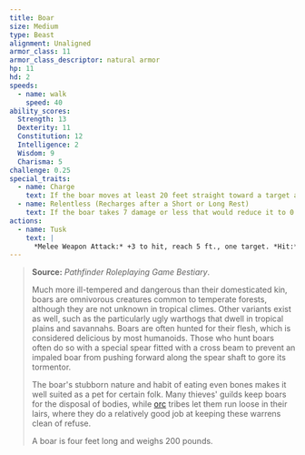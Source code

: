 ```yaml
---
title: Boar
size: Medium
type: Beast
alignment: Unaligned
armor_class: 11
armor_class_descriptor: natural armor
hp: 11
hd: 2
speeds:
  - name: walk
    speed: 40
ability_scores:
  Strength: 13
  Dexterity: 11
  Constitution: 12
  Intelligence: 2
  Wisdom: 9
  Charisma: 5
challenge: 0.25
special_traits:
  - name: Charge
    text: If the boar moves at least 20 feet straight toward a target and then hits it with a tusk attack on the same turn, the target takes an extra 3 (1d6)  slashing damage. If the target is a creature, it must succeed on a DC 11 Strength saving throw or be knocked prone.
  - name: Relentless (Recharges after a Short or Long Rest)
    text: If the boar takes 7 damage or less that would reduce it to 0 hit points, it is reduced to 1 hit point instead.
actions:
  - name: Tusk
    text: |
      *Melee Weapon Attack:* +3 to hit, reach 5 ft., one target. *Hit:* 4 (1d6 + 1) slashing damage.
---
```


> **Source:** *Pathfinder Roleplaying Game Bestiary*.
>
> Much more ill-tempered and dangerous than their domesticated kin, boars are omnivorous creatures common to temperate forests, although they are not unknown in tropical climes. Other variants exist as well, such as the particularly ugly warthogs that dwell in tropical plains and savannahs. Boars are often hunted for their flesh, which is considered delicious by most humanoids. Those who hunt boars often do so with a special spear fitted with a cross beam to prevent an impaled boar from pushing forward along the spear shaft to gore its tormentor.
>
> The boar's stubborn nature and habit of eating even bones makes it well suited as a pet for certain folk. Many thieves' guilds keep boars for the disposal of bodies, while [orc](/monsters/orc/) tribes let them run loose in their lairs, where they do a relatively good job at keeping these warrens clean of refuse.
>
> A boar is four feet long and weighs 200 pounds.
